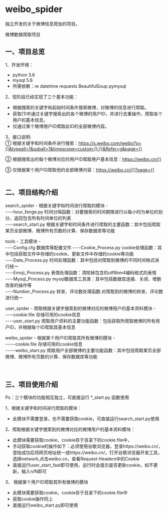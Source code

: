 # weibo_spider
独立开发的关于微博信息爬虫的项目。

微博数据爬取项目   
## 一、项目总览
1、开发环境：
- python 3.6
- mysql 5.6
- 所需依赖：re datetime requests BeautifulSoup pymysql

2、现阶段已经实现了三个基本功能：<br>
- 根据搜索的关键字和起始时间条件搜索微博，对微博的信息进行爬取。<br>
- 获取(1)中通过关键字搜索出的各个微博的用户ID，并进行去重操作，爬取各个用户的基本信息。<br>
- 仅通过某个微博用户ID爬取此ID的全部微博内容。<br>

3、接口说明: <br>
① 根据关键字和时间条件进行搜索：https://s.weibo.com/weibo?q={}&typeall=1&suball=1&timescope=custom:{}:{}&Refer=g&page={} <br>

② 根据搜索出的每个微博对应的用户ID爬取用户基本信息：https://weibo.cn/{}

③ 仅根据某个用户ID爬取他的全部微博内容：https://weibo.cn/{}?page={}
<br>
<br>
## 二、项目结构介绍
search_spider           - 根据关键字和时间进行爬取的模块 -<br>
----hour_fenge.py       时间分隔函数：对要搜索的时间期限进行以每小时为单位的划分，返回包含所有时间单位的列表<br>
----search_start.py     根据关键字和时间条件进行爬取的主要函数：其中包括爬取某页全部微博、微博所有页数的计算、保存数据库等功能<br>

tools                   - 工具模块 -<br>
----Config.cfg          数据库等配置文件
----Cookie_Process.py   cookie处理函数：其中包括获取文件中存储的cookie、更新文件中存储的cookie等功能<br>
----Date_Process.py     时间处理函数：其中包括对爬取到微博的不同时间格式进行统一 <br>
----Emoji_Process.py    表情处理函数：清除掉包含的utf8bm4编码格式的表情 <br>
----Mysql_Process.py    mysql数据库工具类：其中包括数据库连接、关闭、增删改查的操作等<br>
----Number_Process.py   转发、评论数处理函数:对爬取到的微博的转发、评论数进行统一<br>

user_spider             - 爬取根据关键字搜索到的微博对应的微博用户的基本资料模块 -<br>
----cookie.file         存储可用的cookie信息<br>
----user_start.py       爬取用户资料的主要功能函数：包括获取所爬取微博的所有用户ID，并根据每个ID爬取其基本信息<br>

weibo_spider            - 根据某个用户ID爬取其所有微博的模块 -<br>
-----cookie.file        存储可用的cookie信息                 
-----weibo_start.py     爬取用户全部微博的主要功能函数：其中包括爬取某页全部微博、微博所有页数的计算、保存数据库等功能<br>
<br>
<br>
## 三、项目使用介绍
Ps：三个模块的功能相互独立，可直接运行 *_start.py 函数使用<br>

1、根据关键字和时间进行爬取的模块：<br>
- 此模块不需要登录，也不需要获取cookie，可直接运行search_start.py使用<br>

2、爬取根据关键字搜索到的微博对应的微博用户的基本资料模块：<br>
- 此模块需要获取cookie，cookie存于目录下的cookie.file中，<br>
- 手动获取cookie的操作如下：必须使用谷歌浏览器，登录https://weibo.cn/，登陆成功后将网页地址统一成https://weibo.cn/，打开谷歌浏览器开发工具，选择network,点击weibo.cn，查看Request Headers中的Cookie
- 直接运行user_start_fast即可使用，运行时会提示是否更新cookie，如不更新，输入n/N即可

3、 根据某个用户ID爬取其所有微博的模块<br>
- 此模块需要获取cookie，cookie存于目录下的cookie.file中<br>
- 获取cookie操作同上
- 直接运行weibo_start.py即可使用<br>





  


  

